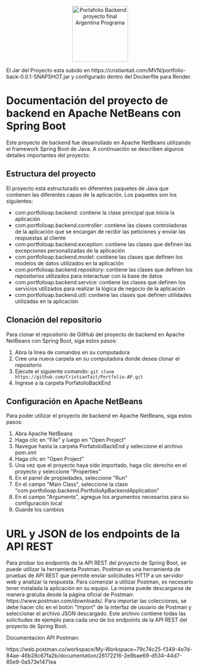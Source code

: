 <p align="center">
  <img width="150" src="https://cristiantait.com/imgAP/logo.png" alt="Portafolio Backend proyecto final Argentina Programa">
</p>

<p>El Jar del Proyecto esta subido en https://cristiantait.com/MVN/portfolio-back-0.0.1-SNAPSHOT.jar y configurado dentro del Dockerfile para Render.</p>

<h1>Documentación del proyecto de backend en Apache NetBeans con Spring Boot</h1>
<p>Este proyecto de backend fue desarrollado en Apache NetBeans utilizando el framework Spring Boot de Java. A continuación se describen algunos detalles importantes del proyecto:</p>
<h2>Estructura del proyecto</h2>
<p>El proyecto está estructurado en diferentes paquetes de Java que contienen las diferentes capas de la aplicación. Los paquetes son los siguientes:</p>
<ul>
  <li>com.portfolioap.backend: contiene la clase principal que inicia la aplicación</li>
  <li>com.portfolioap.backend.controller: contiene las clases controladoras de la aplicación que se encargan de recibir las peticiones y enviar las respuestas al cliente</li>
  <li>com.portfolioap.backend.exception: contiene las clases que definen las excepciones personalizadas de la aplicación</li>
  <li>com.portfolioap.backend.model: contiene las clases que definen los modelos de datos utilizados en la aplicación</li>
  <li>com.portfolioap.backend.repository: contiene las clases que definen los repositorios utilizados para interactuar con la base de datos</li>
  <li>com.portfolioap.backend.service: contiene las clases que definen los servicios utilizados para realizar la lógica de negocio de la aplicación</li>
  <li>com.portfolioap.backend.util: contiene las clases que definen utilidades utilizadas en la aplicación</li>
</ul>
<h2>Clonación del repositorio</h2>
<p>Para clonar el repositorio de GitHub del proyecto de backend en Apache NetBeans con Spring Boot, siga estos pasos:</p>
<ol>
  <li>Abra la línea de comandos en su computadora</li>
  <li>Cree una nueva carpeta en su computadora donde desea clonar el repositorio</li>
  <li>Ejecute el siguiente comando: <code>git clone https://github.com/CristianTait/Portfolio-AP.git</code></li>
  <li>Ingrese a la carpeta PorfatolioBackEnd</li>
</ol>
<h2>Configuración en Apache NetBeans</h2>
<p>Para poder utilizar el proyecto de backend en Apache NetBeans, siga estos pasos:</p>
<ol>
  <li>Abra Apache NetBeans</li>
  <li>Haga clic en "File" y luego en "Open Project"</li>
  <li>Navegue hasta la carpeta PorfatolioBackEnd y seleccione el archivo pom.xml</li>
  <li>Haga clic en "Open Project"</li>
  <li>Una vez que el proyecto haya sido importado, haga clic derecho en el proyecto y seleccione "Properties"</li>
  <li>En el panel de propiedades, seleccione "Run"</li>
  <li>En el campo "Main Class", seleccione la clase "com.portfolioap.backend.PortfolioApBackendApplication"</li>
  <li>En el campo "Arguments", agregue los argumentos necesarios para su configuración local</li>
  <li>Guarde los cambios</li>
</ol>

<h1>URL y JSON de los endpoints de la API REST</h1>
<p>Para probar los endpoints de la API REST del proyecto de Spring Boot, se puede utilizar la herramienta Postman.
Postman es una herramienta de pruebas de API REST que permite enviar solicitudes HTTP a un servidor web y analizar la respuesta.
Para comenzar a utilizar Postman, es necesario tener instalada la aplicación en su equipo. La misma puede descargarse de manera gratuita desde la página oficial de Postman: https://www.postman.com/downloads/.
Para importar las colecciones, se debe hacer clic en el botón "Import" de la interfaz de usuario de Postman y seleccionar el archivo JSON descargado.
Este archivo contiene todas las solicitudes de ejemplo para cada uno de los endpoints de la API REST del proyecto de Spring Boot.</p>
<p>Documentacion API Postman:</p>
https://web.postman.co/workspace/My-Workspace~79c74c25-f349-4e7d-84ae-46b28c67fa2b/documentation/26172216-2e9bae69-d534-44d7-85e9-0a573e1471ea
